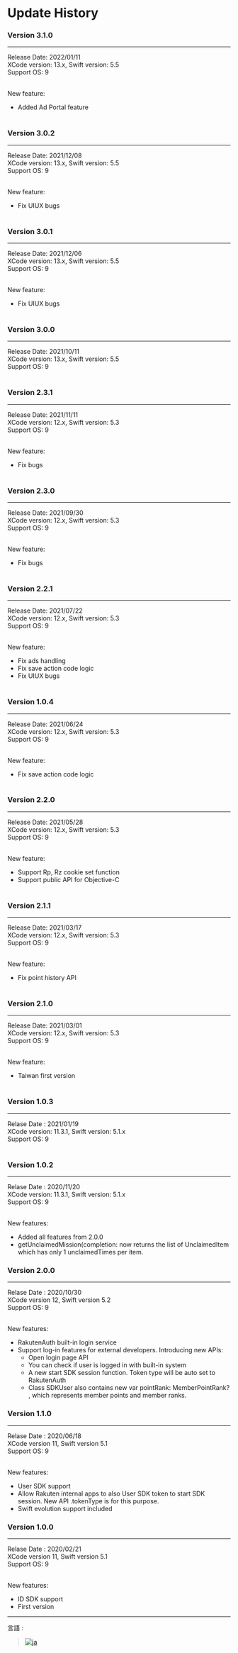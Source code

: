 # Update History

### Version 3.1.0
<hr/>
Release Date: 2022/01/11<br>
XCode version: 13.x, Swift version: 5.5<br>
Support OS: 9<br><br>

New feature: 
* Added Ad Portal feature<br><br>

### Version 3.0.2
<hr/>
Release Date: 2021/12/08<br>
XCode version: 13.x, Swift version: 5.5<br>
Support OS: 9<br><br>

New feature: 
* Fix UIUX bugs<br><br>

### Version 3.0.1
<hr/>
Release Date: 2021/12/06<br>
XCode version: 13.x, Swift version: 5.5<br>
Support OS: 9<br><br>

New feature: 
* Fix UIUX bugs<br><br>

### Version 3.0.0
<hr/>
Release Date: 2021/10/11<br>
XCode version: 13.x, Swift version: 5.5<br>
Support OS: 9<br><br>

### Version 2.3.1
<hr/>
Release Date: 2021/11/11<br>
XCode version: 12.x, Swift version: 5.3<br>
Support OS: 9<br><br>

New feature: 
* Fix bugs<br><br>

### Version 2.3.0
<hr/>
Release Date: 2021/09/30<br>
XCode version: 12.x, Swift version: 5.3<br>
Support OS: 9<br><br>

New feature: 
* Fix bugs<br><br>

### Version 2.2.1
<hr/>
Release Date: 2021/07/22<br>
XCode version: 12.x, Swift version: 5.3<br>
Support OS: 9<br><br>

New feature: 
* Fix ads handling<br>
* Fix save action code logic<br>
* Fix UIUX bugs<br><br>

### Version 1.0.4
<hr/>
Release Date: 2021/06/24<br>
XCode version: 12.x, Swift version: 5.3<br>
Support OS: 9<br><br>

New feature:  
* Fix save action code logic<br><br>


### Version 2.2.0
<hr/>
Release Date: 2021/05/28<br>
XCode version: 12.x, Swift version: 5.3<br>
Support OS: 9<br><br>

New feature:
* Support Rp, Rz cookie set function<br>
* Support public API for Objective-C<br><br>


### Version 2.1.1
<hr/>
Release Date: 2021/03/17<br>
XCode version: 12.x, Swift version: 5.3<br>
Support OS: 9<br><br>

New feature:  
* Fix point history API<br><br>

### Version 2.1.0
<hr/>
Release Date: 2021/03/01<br>
XCode version: 12.x, Swift version: 5.3<br>
Support OS: 9<br><br>

New feature:  
* Taiwan first version<br><br>

### Version 1.0.3
<hr/>
Relase Date : 2021/01/19<br>
XCode version: 11.3.1, Swift version: 5.1.x<br>
Support OS: 9<br><br>

### Version 1.0.2 
<hr/>
Relase Date : 2020/11/20<br>
XCode version: 11.3.1, Swift version: 5.1.x<br>
Support OS: 9<br><br>

New features:
* Added all features from 2.0.0
* getUnclaimedMission(completion: now returns the list of UnclaimedItem which has only 1 unclaimedTimes per item.

### Version 2.0.0
<hr/>
Relase Date : 2020/10/30<br>
XCode version 12, Swift version 5.2<br>
Support OS: 9<br><br>

New features:
* RakutenAuth built-in login service
* Support log-in features for external developers. Introducing new APIs:
  * Open login page API
  * You can check if user is logged in with built-in system
  * A new start SDK session function. Token type will be auto set to RakutenAuth
  * Class SDKUser also contains new var pointRank: MemberPointRank? , which represents member points and member ranks.

### Version 1.1.0
<hr/>
Relase Date : 2020/06/18<br>
XCode version 11, Swift version 5.1<br>
Support OS: 9<br><br> 

New features:
* User SDK support
* Allow Rakuten internal apps to also User SDK token to start SDK session. New API .tokenType is for this purpose.
* Swift evolution support included

### Version 1.0.0
<hr/>
Relase Date : 2020/02/21<br>
XCode version 11, Swift version 5.1<br>
Support OS: 9<br><br> 

New features:
* ID SDK support
* First version

---
言語 :
> [![ja](../lang/ja.png)](../ja/history/README.md)
